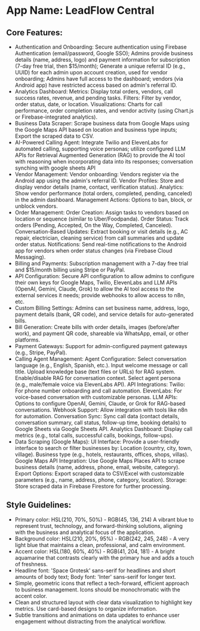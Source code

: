 # **App Name**: LeadFlow Central

## Core Features:

- Authentication and Onboarding: Secure authentication using Firebase Authentication (email/password, Google SSO); Admins provide business details (name, address, logo) and payment information for subscription (7-day free trial, then $15/month); Generate a unique referral ID (e.g., UUID) for each admin upon account creation, used for vendor onboarding; Admins have full access to the dashboard; vendors (via Android app) have restricted access based on admin's referral ID.
- Analytics Dashboard: Metrics: Display total orders, vendors, call success rates, revenue, and pending tasks. Filters: Filter by vendor, order status, date, or location. Visualizations: Charts for call performance, order completion rates, and vendor activity (using Chart.js or Firebase-integrated analytics).
- Business Data Scraper: Scrape business data from Google Maps using the Google Maps API based on location and business type inputs; Export the scraped data to CSV.
- AI-Powered Calling Agent: Integrate Twilio and ElevenLabs for automated calling, supporting voice personas; utilize configured LLM APIs for Retrieval Augmented Generation (RAG) to provide the AI tool with reasoning when incorporating data into its responses; conversation synching with google sheets API
- Vendor Management: Vendor onboarding: Vendors register via the Android app using the admin's referral ID. Vendor Profiles: Store and display vendor details (name, contact, verification status). Analytics: Show vendor performance (total orders, completed, pending, canceled) in the admin dashboard. Management Actions: Options to ban, block, or unblock vendors.
- Order Management: Order Creation: Assign tasks to vendors based on location or sequence (similar to Uber/Foodpanda). Order Status: Track orders (Pending, Accepted, On the Way, Completed, Canceled). Conversation-Based Updates: Extract booking or visit details (e.g., AC repair, electrician, cleaning service) from call summaries and update order status. Notifications: Send real-time notifications to the Android app for vendors when order status changes (via Firebase Cloud Messaging).
- Billing and Payments: Subscription management with a 7-day free trial and $15/month billing using Stripe or PayPal.
- API Configuration: Secure API configuration to allow admins to configure their own keys for Google Maps, Twilio, ElevenLabs and LLM APIs (OpenAI, Gemini, Claude, Grok) to allow the AI tool access to the external services it needs; provide webhooks to allow access to n8n, etc.
- Custom Billing Settings: Admins can set business name, address, logo, payment details (bank, QR code), and service details for auto-generated bills.
- Bill Generation: Create bills with order details, images (before/after work), and payment QR code, shareable via WhatsApp, email, or other platforms.
- Payment Gateways: Support for admin-configured payment gateways (e.g., Stripe, PayPal).
- Calling Agent Management: Agent Configuration: Select conversation language (e.g., English, Spanish, etc.). Input welcome message or call title. Upload knowledge base (text files or URLs) for RAG system. Enable/disable RAG for conversation context. Select agent persona (e.g., male/female voice via ElevenLabs API). API Integrations: Twilio: For phone number onboarding and call automation. ElevenLabs: For voice-based conversation with customizable personas. LLM APIs: Options to configure OpenAI, Gemini, Claude, or Grok for RAG-based conversations. Webhook Support: Allow integration with tools like n8n for automation. Conversation Sync: Sync call data (contact details, conversation summary, call status, follow-up time, booking details) to Google Sheets via Google Sheets API. Analytics Dashboard: Display call metrics (e.g., total calls, successful calls, bookings, follow-ups).
- Data Scraping (Google Maps): UI Interface: Provide a user-friendly interface to search or filter businesses by: Location (country, city, town, village). Business type (e.g., hotels, restaurants, offices, shops, villas). Google Maps API Integration: Use Google Maps Places API to scrape business details (name, address, phone, email, website, category). Export Options: Export scraped data to CSV/Excel with customizable parameters (e.g., name, address, phone, category, location). Storage: Store scraped data in Firebase Firestore for further processing.

## Style Guidelines:

- Primary color: HSL(210, 70%, 50%) - RGB(45, 136, 214) A vibrant blue to represent trust, technology, and forward-thinking solutions, aligning with the business and analytical focus of the application.
- Background color: HSL(210, 20%, 95%) - RGB(242, 245, 248) - A very light blue that maintains a clean, professional, and calm environment.
- Accent color: HSL(180, 60%, 40%) - RGB(41, 204, 181) - A bright aquamarine that contrasts clearly with the primary hue and adds a touch of freshness.
- Headline font: 'Space Grotesk' sans-serif for headlines and short amounts of body text; Body font: 'Inter' sans-serif for longer text.
- Simple, geometric icons that reflect a tech-forward, efficient approach to business management. Icons should be monochromatic with the accent color.
- Clean and structured layout with clear data visualization to highlight key metrics. Use card-based designs to organize information.
- Subtle transitions and animations on data updates to enhance user engagement without distracting from the analytical workflow.
